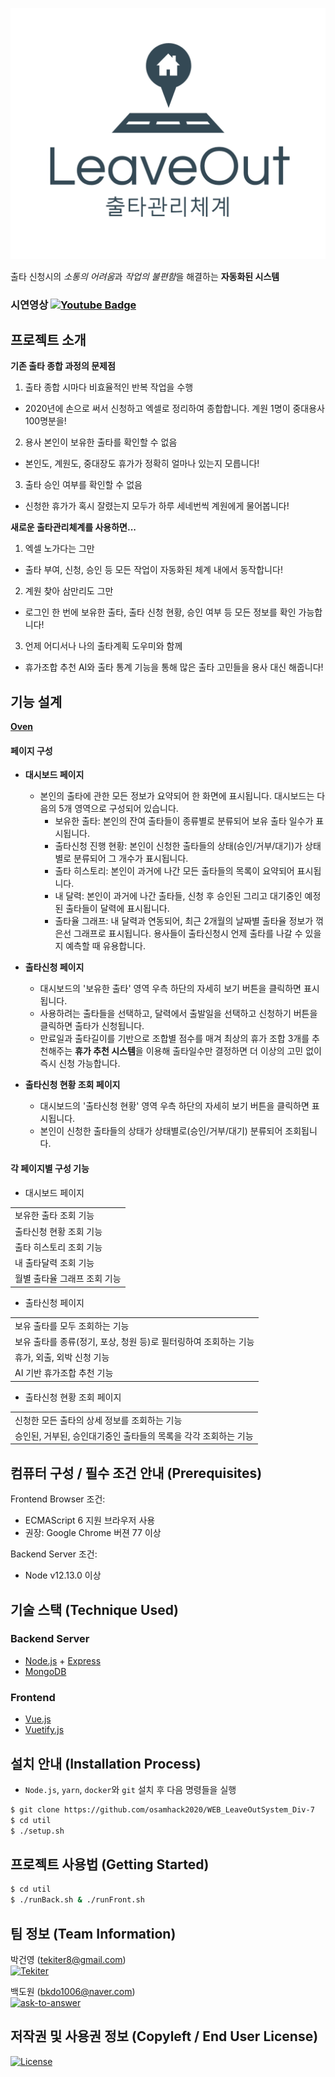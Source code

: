 <p align="center"><img src="LeaveOut-logo.png"></p>

출타 신청시의 *소통의 어려움*과 *작업의 불편함*을 해결하는 **자동화된 시스템**

### 시연영상 [![Youtube Badge](https://img.shields.io/badge/Youtube-ff0000?style=flat-square&logo=youtube&link=https://youtu.be/Hc-uen8y0mc)](https://youtu.be/Hc-uen8y0mc) 

## 프로젝트 소개

**기존 출타 종합 과정의 문제점**

1. 출타 종합 시마다 비효율적인 반복 작업을 수행

- 2020년에 손으로 써서 신청하고 엑셀로 정리하여 종합합니다. 계원 1명이 중대용사 100명분을!

2. 용사 본인이 보유한 출타를 확인할 수 없음

- 본인도, 계원도, 중대장도 휴가가 정확히 얼마나 있는지 모릅니다!

3. 출타 승인 여부를 확인할 수 없음

- 신청한 휴가가 혹시 잘렸는지 모두가 하루 세네번씩 계원에게 물어봅니다!

**새로운 출타관리체계를 사용하면...**

1. 엑셀 노가다는 그만

- 출타 부여, 신청, 승인 등 모든 작업이 자동화된 체계 내에서 동작합니다!

2. 계원 찾아 삼만리도 그만

- 로그인 한 번에 보유한 출타, 출타 신청 현황, 승인 여부 등 모든 정보를 확인 가능합니다!

3. 언제 어디서나 나의 출타계획 도우미와 함께

- 휴가조합 추천 AI와 출타 통계 기능을 통해 많은 출타 고민들을 용사 대신 해줍니다!

## 기능 설계

**[Oven](https://ovenapp.io/view/PCf6ZCxAgq8ROY5VMIlacoo4sQgquEBH/Pnctr)**

#### 페이지 구성

- **대시보드 페이지**
  - 본인의 출타에 관한 모든 정보가 요약되어 한 화면에 표시됩니다. 대시보드는 다음의 5개 영역으로 구성되어 있습니다.
    - 보유한 출타: 본인의 잔여 출타들이 종류별로 분류되어 보유 출타 일수가 표시됩니다.
    - 출타신청 진행 현황: 본인이 신청한 출타들의 상태(승인/거부/대기)가 상태별로 분류되어 그 개수가 표시됩니다.
    - 출타 히스토리: 본인이 과거에 나간 모든 출타들의 목록이 요약되어 표시됩니다.
    - 내 달력: 본인이 과거에 나간 출타들, 신청 후 승인된 그리고 대기중인 예정된 출타들이 달력에 표시됩니다.
    - 출타율 그래프: 내 달력과 연동되어, 최근 2개월의 날짜별 출타율 정보가 꺾은선 그래프로 표시됩니다. 용사들이 출타신청시 언제 출타를 나갈 수 있을지 예측할 때 유용합니다.

- **출타신청 페이지**
  - 대시보드의 '보유한 출타' 영역 우측 하단의 자세히 보기 버튼을 클릭하면 표시됩니다.
  - 사용하려는 출타들을 선택하고, 달력에서 출발일을 선택하고 신청하기 버튼을 클릭하면 출타가 신청됩니다.
  - 만료일과 출타길이를 기반으로 조합별 점수를 매겨 최상의 휴가 조합 3개를 추천해주는 **휴가 추천 시스템**을 이용해 출타일수만 결정하면 더 이상의 고민 없이 즉시 신청 가능합니다.

- **출타신청 현황 조회 페이지**
  - 대시보드의 '출타신청 현황' 영역 우측 하단의 자세히 보기 버튼을 클릭하면 표시됩니다.
  - 본인이 신청한 출타들의 상태가 상태별로(승인/거부/대기) 분류되어 조회됩니다.

#### 각 페이지별 구성 기능

- 대시보드 페이지 <br>
<table>
   <tbody>
<tr><td>보유한 출타 조회 기능</td></tr>
<tr><td>출타신청 현황 조회 기능</td></tr>
<tr><td>출타 히스토리 조회 기능</td></tr>
<tr><td>내 출타달력 조회 기능</td></tr>
<tr><td>월별 출타율 그래프 조회 기능</td></tr>
   </tbody>
</table>

- 출타신청 페이지<br>
<table>
   <tbody>
<tr><td>보유 출타를 모두 조회하는 기능</td></tr>
<tr><td>보유 출타를 종류(정기, 포상, 청원 등)로 필터링하여 조회하는 기능</td></tr>
<tr><td>휴가, 외출, 외박 신청 기능</td></tr>
<tr><td>AI 기반 휴가조합 추천 기능</td></tr>
   </tbody>
</table>

- 출타신청 현황 조회 페이지 <br>

<table>
   <tbody>
<tr><td>신청한 모든 출타의 상세 정보를 조회하는 기능</td></tr>
<tr><td>승인된, 거부된, 승인대기중인 출타들의 목록을 각각 조회하는 기능</td></tr>
   </tbody>
</table>

## 컴퓨터 구성 / 필수 조건 안내 (Prerequisites)

Frontend Browser 조건:

- ECMAScript 6 지원 브라우저 사용
- 권장: Google Chrome 버젼 77 이상

Backend Server 조건:

- Node v12.13.0 이상

## 기술 스택 (Technique Used)

### Backend Server

- [Node.js](https://nodejs.org) + [Express](https://expressjs.com/)
- [MongoDB](https://www.mongodb.com/)

### Frontend

- [Vue.js](https://vuejs.org/)
- [Vuetify.js](https://vuetifyjs.com/)

## 설치 안내 (Installation Process)

- `Node.js`, `yarn`, `docker`와 `git` 설치 후 다음 명령들을 실행

```bash
$ git clone https://github.com/osamhack2020/WEB_LeaveOutSystem_Div-7
$ cd util
$ ./setup.sh
```

## 프로젝트 사용법 (Getting Started)

```bash
$ cd util
$ ./runBack.sh & ./runFront.sh
```

## 팀 정보 (Team Information)

박건영 (tekiter8@gmail.com)<br>
<a href="https://github.com/Tekiter"><img src="https://img.shields.io/badge/Github-Tekiter-green?style=flat&logo=github" alt="Tekiter"></a>

백도원 (bkdo1006@naver.com)<br>
<a href="https://github.com/ask-to-answer"><img src="https://img.shields.io/badge/Github-ask--to--answer-green?style=flat&logo=github" alt="ask-to-answer"></a>

## 저작권 및 사용권 정보 (Copyleft / End User License)

<a href="LICENSE.md"><img src="https://img.shields.io/github/license/osamhack2020/WEB_LeaveOutSystem_Div-7?label=%EB%9D%BC%EC%9D%B4%EC%84%A0%EC%8A%A4" alt="License"></a>
